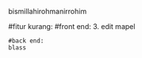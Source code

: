 bismillahirohmanirrohim

#fitur kurang:
    #front end:
    3. edit mapel

    #back end:
    blass
